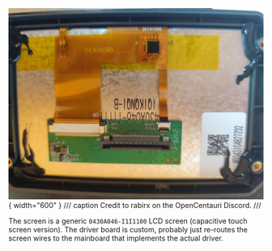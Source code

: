 ![Screen back](../assets/centauri-screen.jpg){ width="600" }
/// caption
Credit to rabirx on the OpenCentauri Discord.
///

The screen is a generic `0430A046-I1I1100` LCD screen (capacitive touch screen version). The driver board is custom, probably just re-routes the screen wires to the mainboard that implements the actual driver.